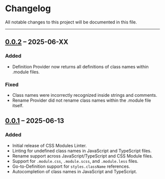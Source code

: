# Changelog

All notable changes to this project will be documented in this file.

---

## [0.0.2] – 2025-06-XX

### Added

- Definition Provider now returns all definitions of class names within .module files.

### Fixed

- Class names were incorrectly recognized inside strings and comments.
- Rename Provider did not rename class names within the .module file itself.

## [0.0.1] – 2025-06-13

### Added

- Initial release of CSS Modules Linter.
- Linting for undefined class names in JavaScript and TypeScript files.
- Rename support across JavaScript/TypeScript and CSS Module files.
- Support for `.module.css`, `.module.scss`, and `.module.less` files.
- Go-to-Definition support for `styles.className` references.
- Autocompletion of class names in JavaScript and TypeScript.

[0.0.2]: https://github.com/Lokesh-Garg-22/CSS-Modules-IntelliSense/compare/v0.0.1...v0.0.2
[0.0.1]: https://github.com/Lokesh-Garg-22/CSS-Modules-IntelliSense/releases/tag/v0.0.1
